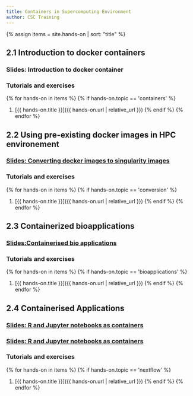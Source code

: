 ```yaml
---
title: Containers in Supercomputing Environment
author: CSC Training
---
```


{% assign items = site.hands-on |  sort: "title" %}


## 2.1 Introduction to docker containers 
### Slides: Introduction to docker container
###  Tutorials and exercises
{% for hands-on in items %}
{% if hands-on.topic == 'containers' %}
1. [{{ hands-on.title }}]({{ hands-on.url | relative_url }})
{% endif %}
{% endfor %}

## 2.2 Using pre-existing docker images in HPC environement
### [Slides: Converting docker images to singularity images](https://a3s.fi/containers-workflows/docker2singularity.html)
### Tutorials and exercises
{% for hands-on in items %}
{% if hands-on.topic == 'conversion' %}
1. [{{ hands-on.title }}]({{ hands-on.url | relative_url }})
{% endif %}
{% endfor %}

## 2.3 Containerized bioapplications
###  [Slides:Containerised bio applications](https://a3s.fi/containers-workflows/bioapplications.html)
### Tutorials and exercises
{% for hands-on in items %}
{% if hands-on.topic == 'bioapplications' %}
1. [{{ hands-on.title }}]({{ hands-on.url | relative_url }})
{% endif %}
{% endfor %}

## 2.4  Containerised Applications
### [Slides: R and Jupyter notebooks as containers](https://a3s.fi/CSC_training/Notebooks.html)
### [Slides: R and Jupyter notebooks as containers](https://a3s.fi/CSC_training/workflows_throughput.html)
###  Tutorials and exercises
{% for hands-on in items %}
{% if hands-on.topic == 'nextflow' %}
1. [{{ hands-on.title }}]({{ hands-on.url | relative_url }})
{% endif %}
{% endfor %}
